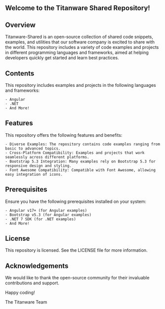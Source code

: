 ## Welcome to the Titanware Shared Repository!

## Overview
Titanware-Shared is an open-source collection of shared code snippets, examples, and utilities that our software company is excited to share with the world. 
This repository includes a variety of code examples and projects in different programming languages and frameworks, aimed at helping developers quickly get 
started and learn best practices.

## Contents
This repository includes examples and projects in the following languages and frameworks:

	- Angular
	- .NET
	- And More!

## Features
This repository offers the following features and benefits:

	- Diverse Examples: The repository contains code examples ranging from basic to advanced topics.
	- Cross-Platform Compatibility: Examples and projects that work seamlessly across different platforms.
	- Bootstrap 5.3 Integration: Many examples rely on Bootstrap 5.3 for responsive design and styling.
	- Font Awesome Compatibility: Compatible with Font Awesome, allowing easy integration of icons.

## Prerequisites
Ensure you have the following prerequisites installed on your system:

	- Angular v17+ (for Angular examples)
	- Bootstrap v5.3 (for Angular examples)
	- .NET 7 SDK (for .NET examples)
	- And More!

## License
This repository is licensed. See the LICENSE file for more information.

## Acknowledgements
We would like to thank the open-source community for their invaluable contributions and support.

Happy coding!

The Titanware Team
